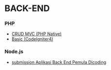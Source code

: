 # BACK-END

### PHP
* [CRUD MVC (PHP Native)](https://github.com/belaekaputri/mvc)
* [Basic (CodeIgniter4)](https://github.com/belaekaputri/CRUD-CI4)

### Node.js
* [submission Aplikasi Back End Pemula Dicoding](https://github.com/belaekaputri/submission-BackEnd-Pemula-Dicoding)


